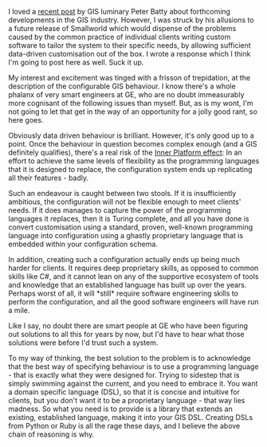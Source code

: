 <!--
.. title: Configuration vs Customisation
.. slug: configuration-vs-customisation
.. date: 2007-06-29 18:19:22-05:00
.. tags: IMHO,GIS
.. link: 
.. description: 
.. type: text
-->


I loved a [recent
post](http://geothought.blogspot.com/2007/06/thoughts-on-ges-next-generation-system.html)
by GIS luminary Peter Batty about forthcoming developments in the GIS
industry. However, I was struck by his allusions to a future release of
Smallworld which would dispense of the problems caused by the common
practice of individual clients writing custom software to tailor the
system to their specific needs, by allowing sufficient data-driven
customisation out of the box. I wrote a response which I think I'm going
to post here as well. Suck it up.

My interest and excitement was tinged with a frisson of trepidation, at
the description of the configurable GIS behaviour. I know there's a
whole phalanx of very smart engineers at GE, who are no doubt
immeasurably more cognisant of the following issues than myself. But, as
is my wont, I'm not going to let that get in the way of an opportunity
for a jolly good rant, so here goes.

Obviously data driven behaviour is brilliant. However, it's only good up
to a point. Once the behaviour in question becomes complex enough (and a
GIS definitely qualifies), there's a real risk of the [Inner Platform
effect](http://worsethanfailure.com/Articles/The_Inner-Platform_Effect.aspx):
In an effort to achieve the same levels of flexibility as the
programming languages that it is designed to replace, the configuration
system ends up replicating all their features - badly.

Such an endeavour is caught between two stools. If it is insufficiently
ambitious, the configuration will not be flexible enough to meet
clients' needs. If it does manages to capture the power of the
programming languages it replaces, then it is Turing complete, and all
you have done is convert customisation using a standard, proven,
well-known programming language into configuration using a ghastly
proprietary language that is embedded within your configuration schema.

In addition, creating such a configuration actually ends up being much
harder for clients. It requires deep proprietary skills, as opposed to
common skills like C\#, and it cannot lean on any of the supportive
ecosystem of tools and knowledge that an established language has built
up over the years. Perhaps worst of all, it will \*still\* require
software engineering skills to perform the configuration, and all the
good software engineers will have run a mile.

Like I say, no doubt there are smart people at GE who have been figuring
out solutions to all this for years by now, but I'd have to hear what
those solutions were before I'd trust such a system.

To my way of thinking, the best solution to the problem is to
acknowledge that the best way of specifying behaviour is to use a
programming language - that is exactly what they were designed for.
Trying to sidestep that is simply swimming against the current, and you
need to embrace it. You want a domain specific language (DSL), so that
it is concise and intuitive for clients, but you don't want it to be a
proprietary language - that way lies madness. So what you need is to
provide is a library that extends an existing, established language,
making it into your GIS DSL. Creating DSLs from Python or Ruby is all
the rage these days, and I believe the above chain of reasoning is why.
